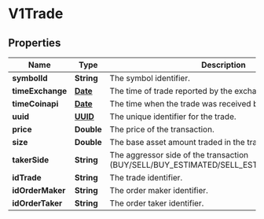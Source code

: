 

# V1Trade

## Properties

Name | Type | Description | Notes
------------ | ------------- | ------------- | -------------
**symbolId** | **String** | The symbol identifier. |  [optional]
**timeExchange** | [**Date**](Date.md) | The time of trade reported by the exchange. |  [optional]
**timeCoinapi** | [**Date**](Date.md) | The time when the trade was received by CoinAPI. |  [optional]
**uuid** | [**UUID**](UUID.md) | The unique identifier for the trade. |  [optional]
**price** | **Double** | The price of the transaction. |  [optional]
**size** | **Double** | The base asset amount traded in the transaction. |  [optional]
**takerSide** | **String** | The aggressor side of the transaction (BUY/SELL/BUY_ESTIMATED/SELL_ESTIMATED/UNKNOWN). |  [optional]
**idTrade** | **String** | The trade identifier. |  [optional]
**idOrderMaker** | **String** | The order maker identifier. |  [optional]
**idOrderTaker** | **String** | The order taker identifier. |  [optional]




